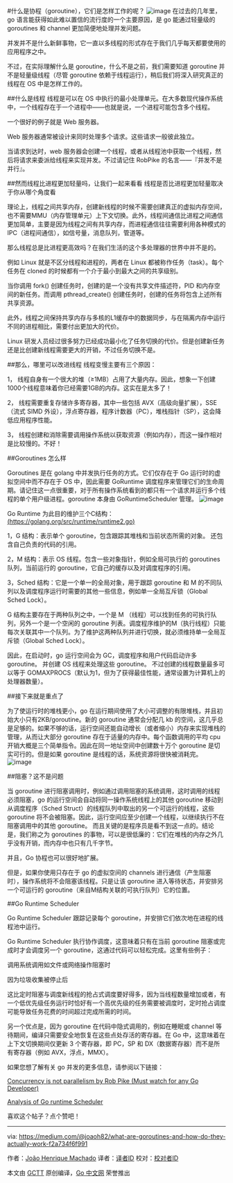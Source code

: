 #什么是协程（goroutine），它们是怎样工作的呢？
![image](https://github.com/studygolang/gctt-images/blob/master/What-are-goroutines-And-how-do-they-actually-work/pic1.jpeg?raw=true)
在过去的几年里，go 语言能获得如此难以置信的流行度的一个主要原因，是 go 能通过轻量级的 goroutines 和 channel 更加简便地处理并发问题。

并发并不是什么新鲜事物，它一直以多线程的形式存在于我们几乎每天都要使用的应用程序之中。

不过，在实际理解什么是 goroutine，什么不是之前，我们需要知道 goroutine 并不是轻量级线程（尽管 goroutine 依赖于线程运行），稍后我们将深入研究真正的线程在 OS 中是怎样工作的。

##什么是线程
线程是可以在 OS 中执行的最小处理单元。在大多数现代操作系统中，一个线程存在于一个进程中——也就是说，一个进程可能包含多个线程。

一个很好的例子就是 Web 服务器。

Web 服务器通常被设计来同时处理多个请求。这些请求一般彼此独立。

当请求到达时，web 服务器会创建一个线程，或者从线程池中获取一个线程，然后将请求来委派给线程来实现并发。不过请记住 RobPike 的名言——『并发不是并行』。

##然而线程比进程更加轻量吗，让我们一起来看看
线程是否比进程更加轻量取决于你从哪个角度看

理论上，线程之间共享内存，创建新线程的时候不需要创建真正的虚拟内存空间，也不需要MMU（内存管理单元）上下文切换。此外，线程间通信比进程之间通信更加简单，主要是因为线程之间有共享内存，而进程通信往往需要利用各种模式的IPC（进程间通信），如信号量，消息队列，管道等。

那么线程总是比进程更高效吗？在我们生活的这个多处理器的世界中并不是的。

例如 Linux 就是不区分线程和进程的，两者在 Linux 都被称作任务（task）。每个任务在 cloned 的时候都有一个介于最小到最大之间的共享级别。

当你调用 fork() 创建任务时，创建的是一个没有共享文件描述符，PID 和内存空间的新任务。而调用 pthread_create() 创建任务时，创建的任务将包含上述所有共享资源。

此外，线程之间保持共享内存与多核的L1缓存中的数据同步，与在隔离内存中运行不同的进程相比，需要付出更加大的代价。

Linux 研发人员经过很多努力已经成功最小化了任务切换的代价。但是创建新任务还是比创建新线程需要更大的开销，不过任务切换不是。

##那么，哪里可以改进线程
线程变慢主要有三个原因：

1，	线程自身有一个很大的堆（≥1MB）占用了大量内存。因此，想象一下创建1000个线程意味着你已经需要1GB的内存。这实在是太多了！

2，	线程需要重复存储许多寄存器，其中一些包括 AVX（高级向量扩展），SSE（流式 SIMD 外设），浮点寄存器，程序计数器（PC），堆栈指针（SP），这会降低应用程序性能。

3，	线程创建和消除需要调用操作系统以获取资源（例如内存），而这一操作相对是比较慢的。不好！

##Goroutines 怎么样

Goroutines 是在 golang 中并发执行任务的方式。它们仅存在于 Go 运行时的虚拟空间中而不存在于 OS 中，因此需要 GoRuntime 调度程序来管理它们的生命周期。请记住这一点很重要，对于所有操作系统看到的都只有一个请求并运行多个线程的单个用户级进程。goroutine 本身由 GoRuntimeScheduler 管理。
![image](https://github.com/studygolang/gctt-images/blob/master/What-are-goroutines-And-how-do-they-actually-work/pic2.png?raw=true)

Go Runtime 为此目的维护三个C结构：
[(https://golang.org/src/runtime/runtime2.go)](https://golang.org/src/runtime/runtime2.go)

1，G 结构：表示单个 goroutine，包含跟踪其堆栈和当前状态所需的对象。 还包含自己负责的代码的引用。

2，M 结构：表示 OS 线程。包含一些对象指针，例如全局可执行的 goroutines 队列，当前运行的 goroutine，它自己的缓存以及对调度程序的引用。

3，Sched 结构：它是一个单一的全局对象，用于跟踪 goroutine 和 M 的不同队列以及调度程序运行时需要的其他一些信息，例如单一全局互斥锁（Global Sched Lock）。

G 结构主要存在于两种队列之中，一个是 M （线程）可以找到任务的可执行队列，另外一个是一个空闲的 goroutine 列表。调度程序维护的M（执行线程）只能每次关联其中一个队列。为了维护这两种队列并进行切换，就必须维持单一全局互斥锁（Global Sched Lock）。

因此，在启动时，go 运行空间会为 GC，调度程序和用户代码启动许多 goroutine。 并创建 OS 线程来处理这些 goroutine。 不过创建的线程数量最多可以等于 GOMAXPROCS（默认为1，但为了获得最佳性能，通常设置为计算机上的处理器数量）。

##接下来就是重点了

为了使运行时的堆栈更小，go 在运行期间使用了大小可调整的有限堆栈，并且初始大小只有2KB/goroutine。新的 goroutine 通常会分配几 kb 的空间，这几乎总是足够的。如果不够的话，运行空间还能自动增长（或者缩小）内存来实现堆栈的管理，从而让大部分 goroutine 存在于适量的内存中。每个函数调用的平均 cpu 开销大概是三个简单指令。因此在同一地址空间中创建数十万个 goroutine 是切实可行的。但是如果 goroutine 是线程的话，系统资源将很快被消耗完。
![image](https://github.com/studygolang/gctt-images/blob/master/What-are-goroutines-And-how-do-they-actually-work/pic3.png?raw=true)

##阻塞？这不是问题

当 goroutine 进行阻塞调用时，例如通过调用阻塞的系统调用，这时调用的线程必须阻塞，go 的运行空间会自动将同一操作系统线程上的其他 goroutine 移动到从调度程序（Sched Struct）的线程队列中取出的另一个可运行的线程，这些 goroutine 将不会被阻塞。因此，运行空间应至少创建一个线程，以继续执行不在阻塞调用中的其他 goroutine。 而且关键的是程序员是看不到这一点的。结论是，我们称之为 goroutines 的事物，可以是很低廉的：它们在堆栈的内存之外几乎没有开销，而内存中也只有几千字节。

并且，Go 协程也可以很好地扩展。

但是，如果你使用只存在于 go 的虚拟空间的 channels 进行通信（产生阻塞时），操作系统将不会阻塞该线程。只是让该 goroutine 进入等待状态，并安排另一个可运行的 goroutine（来自M结构关联的可执行队列）它的位置。

##Go Runtime Scheduler

Go Runtime Scheduler 跟踪记录每个 goroutine，并安排它们依次地在进程的线程池中运行。

Go Runtime Scheduler 执行协作调度，这意味着只有在当前 goroutine 阻塞或完成时才会调度另一个 goroutine，这通过代码可以轻松完成。这里有些例子：

调用系统调用如文件或网络操作阻塞时

因为垃圾收集被停止后

这比定时阻塞与调度新线程的抢占式调度要好得多，因为当线程数量增加或者，有一个低优先级任务运行时恰好有一个高优先级的任务需要被调度时，定时抢占调度可能导致任务花费的时间超过完成所需的时间。

另一个优点是，因为 goroutine 在代码中隐式调用的，例如在睡眠或 channel 等待期间，编译只需要安全地恢复在这些点处存活的寄存器。在 Go 中，这意味着在上下文切换期间仅更新 3 个寄存器，即 PC，SP 和 DX（数据寄存器）而不是所有寄存器（例如 AVX，浮点，MMX）。

如果您想了解有关 go 并发的更多信息，请参阅以下链接：

[Concurrency is not parallelism by Rob Pike (Must watch for any Go Developer)](https://www.youtube.com/watch?v=cN_DpYBzKso&t=441s)

[Analysis of Go runtime Scheduler](http://www1.cs.columbia.edu/~aho/cs6998/reports/12-12-11_DeshpandeSponslerWeiss_GO.pdf)

喜欢这个帖子？点个赞吧！

----------------

via: https://medium.com/@joaoh82/what-are-goroutines-and-how-do-they-actually-work-f2a734f6f991

作者：[João Henrique Machado](https://medium.com/@joaoh82)
译者：[译者ID](https://github.com/译者ID)
校对：[校对者ID](https://github.com/校对者ID)

本文由 [GCTT](https://github.com/studygolang/GCTT) 原创编译，[Go 中文网](https://studygolang.com/) 荣誉推出